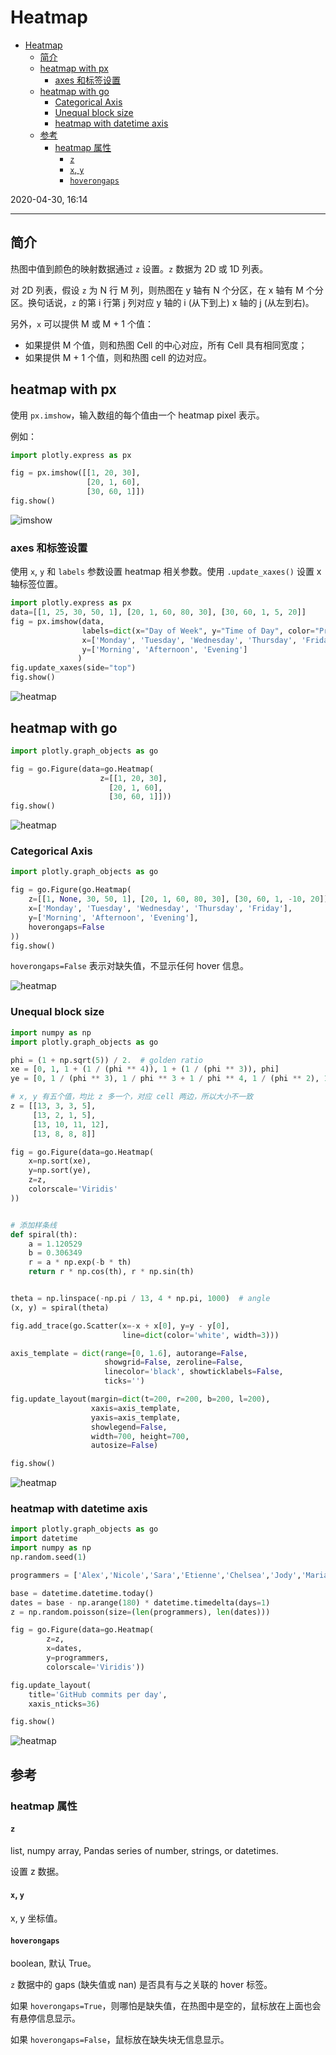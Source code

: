 # Heatmap

- [Heatmap](#heatmap)
  - [简介](#%e7%ae%80%e4%bb%8b)
  - [heatmap with px](#heatmap-with-px)
    - [axes 和标签设置](#axes-%e5%92%8c%e6%a0%87%e7%ad%be%e8%ae%be%e7%bd%ae)
  - [heatmap with go](#heatmap-with-go)
    - [Categorical Axis](#categorical-axis)
    - [Unequal block size](#unequal-block-size)
    - [heatmap with datetime axis](#heatmap-with-datetime-axis)
  - [参考](#%e5%8f%82%e8%80%83)
    - [heatmap 属性](#heatmap-%e5%b1%9e%e6%80%a7)
      - [`z`](#z)
      - [`x`, `y`](#x-y)
      - [`hoverongaps`](#hoverongaps)

2020-04-30, 16:14
*** *

## 简介

热图中值到颜色的映射数据通过 `z` 设置。`z` 数据为 2D 或 1D 列表。

对 2D 列表，假设 `z` 为 N 行 M 列，则热图在 y 轴有 N 个分区，在 x 轴有 M 个分区。换句话说，`z` 的第 i 行第 j 列对应 y 轴的 i (从下到上) x 轴的 j (从左到右)。

另外，`x` 可以提供 M 或 M + 1 个值：

- 如果提供 M 个值，则和热图 Cell 的中心对应，所有 Cell 具有相同宽度；
- 如果提供 M + 1 个值，则和热图 cell 的边对应。

## heatmap with px

使用 `px.imshow`，输入数组的每个值由一个 heatmap pixel 表示。

例如：

```py
import plotly.express as px

fig = px.imshow([[1, 20, 30],
                 [20, 1, 60],
                 [30, 60, 1]])
fig.show()
```

![imshow](images/2020-04-30-16-14-49.png)

### axes 和标签设置

使用 `x`, `y` 和 `labels` 参数设置 heatmap 相关参数。使用 `.update_xaxes()` 设置 x 轴标签位置。

```py
import plotly.express as px
data=[[1, 25, 30, 50, 1], [20, 1, 60, 80, 30], [30, 60, 1, 5, 20]]
fig = px.imshow(data,
                labels=dict(x="Day of Week", y="Time of Day", color="Productivity"),
                x=['Monday', 'Tuesday', 'Wednesday', 'Thursday', 'Friday'],
                y=['Morning', 'Afternoon', 'Evening']
               )
fig.update_xaxes(side="top")
fig.show()
```

![heatmap](images/2020-04-30-16-31-14.png)

## heatmap with go

```py
import plotly.graph_objects as go

fig = go.Figure(data=go.Heatmap(
                    z=[[1, 20, 30],
                      [20, 1, 60],
                      [30, 60, 1]]))
fig.show()
```

![heatmap](images/2020-04-30-17-05-15.png)

### Categorical Axis

```py
import plotly.graph_objects as go

fig = go.Figure(go.Heatmap(
    z=[[1, None, 30, 50, 1], [20, 1, 60, 80, 30], [30, 60, 1, -10, 20]],
    x=['Monday', 'Tuesday', 'Wednesday', 'Thursday', 'Friday'],
    y=['Morning', 'Afternoon', 'Evening'],
    hoverongaps=False
))
fig.show()
```

`hoverongaps=False` 表示对缺失值，不显示任何 hover 信息。

![heatmap](images/2020-04-30-19-01-21.png)

### Unequal block size

```py
import numpy as np
import plotly.graph_objects as go

phi = (1 + np.sqrt(5)) / 2.  # golden ratio
xe = [0, 1, 1 + (1 / (phi ** 4)), 1 + (1 / (phi ** 3)), phi]
ye = [0, 1 / (phi ** 3), 1 / phi ** 3 + 1 / phi ** 4, 1 / (phi ** 2), 1]

# x, y 有五个值，均比 z 多一个，对应 cell 两边，所以大小不一致
z = [[13, 3, 3, 5],
     [13, 2, 1, 5],
     [13, 10, 11, 12],
     [13, 8, 8, 8]]

fig = go.Figure(data=go.Heatmap(
    x=np.sort(xe),
    y=np.sort(ye),
    z=z,
    colorscale='Viridis'
))


# 添加样条线
def spiral(th):
    a = 1.120529
    b = 0.306349
    r = a * np.exp(-b * th)
    return r * np.cos(th), r * np.sin(th)


theta = np.linspace(-np.pi / 13, 4 * np.pi, 1000)  # angle
(x, y) = spiral(theta)

fig.add_trace(go.Scatter(x=-x + x[0], y=y - y[0],
                         line=dict(color='white', width=3)))

axis_template = dict(range=[0, 1.6], autorange=False,
                     showgrid=False, zeroline=False,
                     linecolor='black', showticklabels=False,
                     ticks='')

fig.update_layout(margin=dict(t=200, r=200, b=200, l=200),
                  xaxis=axis_template,
                  yaxis=axis_template,
                  showlegend=False,
                  width=700, height=700,
                  autosize=False)

fig.show()
```

![heatmap](images/2020-04-30-19-47-29.png)

### heatmap with datetime axis

```py
import plotly.graph_objects as go
import datetime
import numpy as np
np.random.seed(1)

programmers = ['Alex','Nicole','Sara','Etienne','Chelsea','Jody','Marianne']

base = datetime.datetime.today()
dates = base - np.arange(180) * datetime.timedelta(days=1)
z = np.random.poisson(size=(len(programmers), len(dates)))

fig = go.Figure(data=go.Heatmap(
        z=z,
        x=dates,
        y=programmers,
        colorscale='Viridis'))

fig.update_layout(
    title='GitHub commits per day',
    xaxis_nticks=36)

fig.show()
```

![heatmap](images/2020-04-30-19-51-16.png)

## 参考

### heatmap 属性

#### `z`

list, numpy array, Pandas series of number, strings, or datetimes.

设置 z 数据。

#### `x`, `y`

x, y 坐标值。

#### `hoverongaps`

boolean, 默认 True。

`z` 数据中的 gaps (缺失值或 nan) 是否具有与之关联的 hover 标签。

如果 `hoverongaps=True`，则哪怕是缺失值，在热图中是空的，鼠标放在上面也会有悬停信息显示。

如果 `hoverongaps=False`，鼠标放在缺失块无信息显示。
